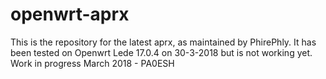 # openwrt-aprx
This is the repository for the latest aprx, as maintained by PhirePhly.
It has been tested on Openwrt Lede 17.0.4 on 30-3-2018 but is not working yet. Work in progress
March 2018 - PA0ESH
